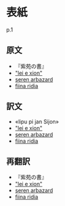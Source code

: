# 表紙

p.1

## 原文

- 『紫苑の書』
- <u>"lei e xion"</u>
- <u>seren arbazard</u>
- <u>fiina ridia</u>

## 訳文

- «lipu pi jan Sijon»
- <u>"lei e xion"</u>
- <u>seren arbazard</u>
- <u>fiina ridia</u>

## 再翻訳

- 『紫苑の書』
- <u>"lei e xion"</u>
- <u>seren arbazard</u>
- <u>fiina ridia</u>
